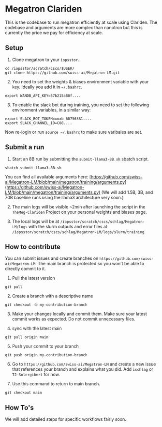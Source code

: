 # Megatron Clariden 

This is the codebase to run megatron efficiently at scale using Clariden. The codebase and arguments are more complex than nanotron but this is currently the price we pay for efficiency at scale. 

## Setup

1. Clone megatron to your `iopsstor`.
  ```
  cd /iopsstor/scratch/cscs/$USER/
  git clone https://github.com/swiss-ai/Megatron-LM.git
  ```

2. You need to set the weights & biases environment variable with your key. Ideally you add it in `~/.bashrc`.
  ```
  export WANDB_API_KEY=57b215a80f....
  ```

3. To enable the slack bot during training, you need to set the following environment variables, in a similar way:
  ```
  export SLACK_BOT_TOKEN=xoxb-60756381....
  export SLACK_CHANNEL_ID=C08....
  ```
  Now re-login or run `source ~/.bashrc` to make sure varibales are set. 

## Submit a run

1. Start an 8B run by submitting the `submit-llama3-8B.sh` sbatch script. 
  ```
  sbatch submit-llama3-8B.sh
  ```
  You can find all available arguments here: [https://github.com/swiss-ai/Megatron-LM/blob/main/megatron/training/arguments.py](https://github.com/swiss-ai/Megatron-LM/blob/main/megatron/training/arguments.py)
  (We will add 1.5B, 3B, and 70B baseline runs using the llama3 architecture very soon.)

2. The main logs will be visible ~2min after launching the script in the `TheMeg-Clariden` Project on your personal weights and biases page.

3. The local logs will be at `/iopsstor/scratch/cscs/schlag/Megatron-LM/logs` with the slurm outputs and error files at `/iopsstor/scratch/cscs/schlag/Megatron-LM/logs/slurm/training`.

## How to contribute

You can submit issues and create branches on `https://github.com/swiss-ai/Megatron-LM`. The main branch is protected so you won't be able to directly commit to it.

1. Pull the latest version
  ```
  git pull
  ```

2. Create a branch with a descriptive name
  ```
  git checkout -b my-contribution-branch
  ```

3. Make your changes locally and commit them. Make sure your latest commit works as expected. Do not commit unnecessary files. 

4. sync with the latest main
  ```
  git pull origin main
  ```

5. Push your commit to your branch
  ```
  git push origin my-contribution-branch
  ```

6. Go to `https://github.com/swiss-ai/Megatron-LM` and create a new issue that references your branch and explains what you did. Add `ischlag` or `TJ-Solergibert` for now. 

7. Use this command to return to main branch.
  ```
  git checkout main
  ```

## How To's

We will add detailed steps for specific workflows fairly soon.
